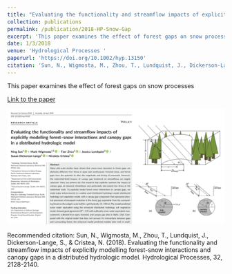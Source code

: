 ```yaml
---
title: "Evaluating the functionality and streamflow impacts of explicitly modeling forest snow interactions and canopy gaps in a distributed hydrologic model"
collection: publications
permalink: /publication/2018-HP-Snow-Gap
excerpt: 'This paper examines the effect of forest gaps on snow processes'
date: 1/3/2018
venue: 'Hydrological Processes '
paperurl: 'https://doi.org/10.1002/hyp.13150'
citation: 'Sun, N., Wigmosta, M., Zhou, T., Lundquist, J., Dickerson-Lange, S., &amp; Cristea, N. (2018). Evaluating the functionality and streamflow impacts of explicitly modelling forest-snow interactions and canopy gaps in a distributed hydrologic model. Hydrological Processes, 32, 2128-2140. '
---
```

This paper examines the effect of forest gaps on snow processes

[Link to the paper](https://doi.org/10.1002/hyp.13150)

![image](../images/papers/2018-HP-Snow-Gap.png)

Recommended citation: Sun, N., Wigmosta, M., Zhou, T., Lundquist, J., Dickerson-Lange, S., & Cristea, N. (2018). Evaluating the functionality and streamflow impacts of explicitly modelling forest-snow interactions and canopy gaps in a distributed hydrologic model. Hydrological Processes, 32, 2128-2140. 